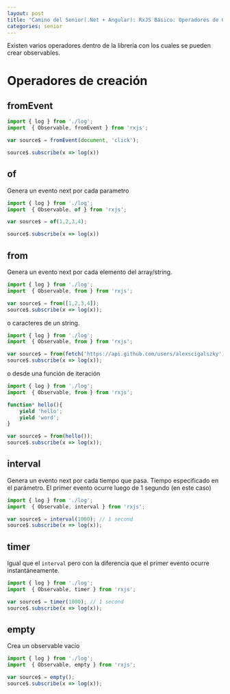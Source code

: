 ```yaml
---
layout: post
title: "Camino del Senior(.Net + Angular): RxJS Básico: Operadores de Creación"
categories: senior
---
```


Existen varios operadores dentro de la librería con los cuales<!--more--> se pueden crear observables.

# Operadores de creación

## fromEvent

```javascript
import { log } from './log';
import  { Observable, fromEvent } from 'rxjs';

var source$ = fromEvent(document, 'click');

source$.subscribe(x => log(x))
```

## of
Genera un evento next por cada parametro
```javascript
import { log } from './log';
import  { Observable, of } from 'rxjs';

var source$ = of(1,2,3,4);

source$.subscribe(x => log(x))
```

## from
Genera un evento next por cada elemento del array/string.

```javascript
import { log } from './log';
import  { Observable, from } from 'rxjs';

var source$ = from([1,2,3,4]);
source$.subscribe(x => log(x));
```

o caracteres de un string.
```javascript
import { log } from './log';
import  { Observable, from } from 'rxjs';

var source$ = from(fetch('https://api.github.com/users/alexscigalszky'));
source$.subscribe(x => log(x));
```

o desde una función de iteración
```javascript
import { log } from './log';
import  { Observable, from } from 'rxjs';

function* hello(){
    yield 'hello';
    yield 'word';
}

var source$ = from(hello());
source$.subscribe(x => log(x));
```

## interval
Genera un evento next por cada tiempo que pasa. Tiempo especificado en el parámetro.
El primer evento ocurre luego de 1 segundo (en este caso)

```javascript
import { log } from './log';
import  { Observable, interval } from 'rxjs';

var source$ = interval(1000); // 1 second
source$.subscribe(x => log(x));
```


## timer
Igual que el `interval` pero con la diferencia que el primer evento ocurre instantáneamente.

```javascript
import { log } from './log';
import  { Observable, timer } from 'rxjs';

var source$ = timer(1000); // 1 second
source$.subscribe(x => log(x));
```

## empty
Crea un observable vacío

```javascript
import { log } from './log';
import  { Observable, empty } from 'rxjs';

var source$ = empty();
source$.subscribe(x => log(x));
```
